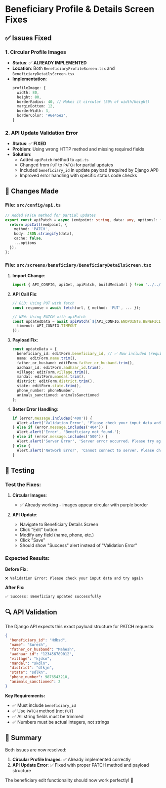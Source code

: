 # Beneficiary Profile & Details Screen Fixes

## ✅ Issues Fixed

### 1. **Circular Profile Images**
- **Status**: ✅ **ALREADY IMPLEMENTED**
- **Location**: Both `BeneficiaryProfileScreen.tsx` and `BeneficiaryDetailsScreen.tsx`
- **Implementation**: 
  ```typescript
  profileImage: {
    width: 80,
    height: 80,
    borderRadius: 40, // Makes it circular (50% of width/height)
    marginBottom: 12,
    borderWidth: 3,
    borderColor: '#6e45e2',
  }
  ```

### 2. **API Update Validation Error**
- **Status**: ✅ **FIXED**
- **Problem**: Using wrong HTTP method and missing required fields
- **Solution**: 
  - Added `apiPatch` method to `api.ts`
  - Changed from `PUT` to `PATCH` for partial updates
  - Included `beneficiary_id` in update payload (required by Django API)
  - Improved error handling with specific status code checks

## 🔧 Changes Made

### **File: `src/config/api.ts`**
```typescript
// Added PATCH method for partial updates
export const apiPatch = async (endpoint: string, data: any, options?: { timeout?: number }) => {
  return apiCall(endpoint, { 
    method: 'PATCH', 
    body: JSON.stringify(data),
    cache: false,
    ...options 
  });
};
```

### **File: `src/screens/beneficiary/BeneficiaryDetailsScreen.tsx`**
1. **Import Change**:
   ```typescript
   import { API_CONFIG, apiGet, apiPatch, buildMediaUrl } from '../../config/api';
   ```

2. **API Call Fix**:
   ```typescript
   // OLD: Using PUT with fetch
   const response = await fetch(url, { method: 'PUT', ... });
   
   // NEW: Using PATCH with apiPatch
   const updatedData = await apiPatch(`${API_CONFIG.ENDPOINTS.BENEFICIARIES}${beneficiary_id}/`, updateData, {
     timeout: API_CONFIG.TIMEOUT
   });
   ```

3. **Payload Fix**:
   ```typescript
   const updateData = {
     beneficiary_id: editForm.beneficiary_id, // ✅ Now included (required by Django)
     name: editForm.name.trim(),
     father_or_husband: editForm.father_or_husband.trim(),
     aadhaar_id: editForm.aadhaar_id.trim(),
     village: editForm.village.trim(),
     mandal: editForm.mandal.trim(),
     district: editForm.district.trim(),
     state: editForm.state.trim(),
     phone_number: phoneNumber,
     animals_sanctioned: animalsSanctioned
   };
   ```

4. **Better Error Handling**:
   ```typescript
   if (error.message.includes('400')) {
     Alert.alert('Validation Error', 'Please check your input data and try again.');
   } else if (error.message.includes('404')) {
     Alert.alert('Error', 'Beneficiary not found.');
   } else if (error.message.includes('500')) {
     Alert.alert('Server Error', 'Server error occurred. Please try again later.');
   } else {
     Alert.alert('Network Error', 'Cannot connect to server. Please check your connection and try again.');
   }
   ```

## 🧪 Testing

### **Test the Fixes:**

1. **Circular Images**: 
   - ✅ Already working - images appear circular with purple border

2. **API Update**:
   - Navigate to Beneficiary Details Screen
   - Click "Edit" button
   - Modify any field (name, phone, etc.)
   - Click "Save"
   - Should show "Success" alert instead of "Validation Error"

### **Expected Results:**

**Before Fix:**
```
❌ Validation Error: Please check your input data and try again
```

**After Fix:**
```
✅ Success: Beneficiary updated successfully
```

## 🔍 API Validation

The Django API expects this exact payload structure for PATCH requests:

```json
{
  "beneficiary_id": "Hdbsd",
  "name": "Suresh",
  "father_or_husband": "Mahesh", 
  "aadhaar_id": "123456789012",
  "village": "kjdsn",
  "mandal": "skdln", 
  "district": "dfkjn",
  "state": "sdlkn",
  "phone_number": 9876543210,
  "animals_sanctioned": 2
}
```

**Key Requirements:**
- ✅ Must include `beneficiary_id` 
- ✅ Use `PATCH` method (not `PUT`)
- ✅ All string fields must be trimmed
- ✅ Numbers must be actual integers, not strings

## 🎯 Summary

Both issues are now resolved:
1. **Circular Profile Images**: ✅ Already implemented correctly
2. **API Update Error**: ✅ Fixed with proper PATCH method and payload structure

The beneficiary edit functionality should now work perfectly! 🎉